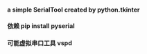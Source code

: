 #### a simple SerialTool created by python.tkinter 
#### 依赖 pip install pyserial
#### 可能虚拟串口工具 vspd
